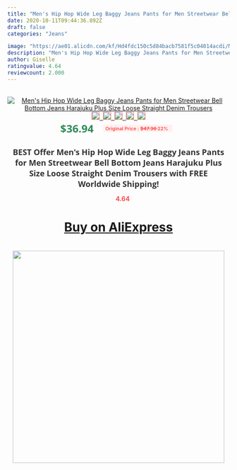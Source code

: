 ```yaml
---
title: "Men's Hip Hop Wide Leg Baggy Jeans Pants for Men Streetwear Bell Bottom Jeans Harajuku Plus Size Loose Straight Denim Trousers"
date: 2020-10-11T09:44:36.892Z
draft: false
categories: "Jeans"

image: "https://ae01.alicdn.com/kf/Hd4fdc150c5d84bacb7581f5c04014acdi/Men-s-Hip-Hop-Wide-Leg-Baggy-Jeans-Pants-for-Men-Streetwear-Bell-Bottom-Jeans-Harajuku.jpg"
description: "Men's Hip Hop Wide Leg Baggy Jeans Pants for Men Streetwear Bell Bottom Jeans Harajuku Plus Size Loose Straight Denim Trousers"
author: Giselle
ratingvalue: 4.64
reviewcount: 2.000
---
```

<br>
<div style="text-align: center;">
<a href="https://s.click.aliexpress.com/e/_Adhdi9" target="_blank" rel="nofollow noopener noreferrer"><img alt="Men's Hip Hop Wide Leg Baggy Jeans Pants for Men Streetwear Bell Bottom Jeans Harajuku Plus Size Loose Straight Denim Trousers" class="magnifier-image" src="https://ae01.alicdn.com/kf/Hd4fdc150c5d84bacb7581f5c04014acdi/Men-s-Hip-Hop-Wide-Leg-Baggy-Jeans-Pants-for-Men-Streetwear-Bell-Bottom-Jeans-Harajuku.jpg_640x640.jpg">
<br>
<img style="border:1px solid salmon" src="https://ae01.alicdn.com/kf/Hd4fdc150c5d84bacb7581f5c04014acdi/Men-s-Hip-Hop-Wide-Leg-Baggy-Jeans-Pants-for-Men-Streetwear-Bell-Bottom-Jeans-Harajuku.jpg_120x120.jpg">&nbsp;&nbsp;<img style="border:1px solid salmon" src="https://ae01.alicdn.com/kf/H2110f8619a4441bf9568b23e7457c85fI/Men-s-Hip-Hop-Wide-Leg-Baggy-Jeans-Pants-for-Men-Streetwear-Bell-Bottom-Jeans-Harajuku.jpg_120x120.jpg">&nbsp;&nbsp;<img style="border:1px solid salmon" src="https://ae01.alicdn.com/kf/H2ee9850c1fd74a2e9526cf96b420e554o/Men-s-Hip-Hop-Wide-Leg-Baggy-Jeans-Pants-for-Men-Streetwear-Bell-Bottom-Jeans-Harajuku.jpg_120x120.jpg">&nbsp;&nbsp;<img style="border:1px solid salmon" src="https://ae01.alicdn.com/kf/H64d193074de94698a2bbeec23ba1bbe0p/Men-s-Hip-Hop-Wide-Leg-Baggy-Jeans-Pants-for-Men-Streetwear-Bell-Bottom-Jeans-Harajuku.jpg_120x120.jpg">&nbsp;&nbsp;<img style="border:1px solid salmon" src="https://ae01.alicdn.com/kf/He5e86ab37db64d819b28b9a865fa9c2aS/Men-s-Hip-Hop-Wide-Leg-Baggy-Jeans-Pants-for-Men-Streetwear-Bell-Bottom-Jeans-Harajuku.jpg_120x120.jpg"></a></div><br0>
<div style="text-align: center;"><span style="background-color: white; border: 0px; box-sizing: border-box; color: seagreen; display: inline-block; font-family: &quot;open sans&quot; , &quot;arial&quot; , &quot;helvetica&quot; , sans-serif , &quot;heiti&quot;; font-size: 24px; font-stretch: inherit; font-weight: 700; line-height: inherit; margin: 0px 10px 0px 0px; padding: 0px; vertical-align: middle;">$36.94 </span>
<span style="background: rgb(255 , 241 , 241); border-radius: 3px; border: 0px; box-sizing: border-box; color: #ff4747; display: inline-block; font-family: inherit; font-size: 12px; font-stretch: inherit; font-style: inherit; font-variant: inherit; font-weight: 600; line-height: inherit; margin: 0px; padding: 2px 5px; transform: scale(0.9); vertical-align: middle;">Original Price : <b style="text-decoration: line-through;">$47.36 </b> 22%&nbsp;&nbsp;</span></div>
<h1 style="color: #333333; display: inline-block; font-family: &quot;open sans&quot; , &quot;arial&quot; , &quot;helvetica&quot; , sans-serif , &quot;heiti&quot;; font-size: 18px; font-stretch: inherit; font-weight: 700; text-align: center;">BEST Offer Men's Hip Hop Wide Leg Baggy Jeans Pants for Men Streetwear Bell Bottom Jeans Harajuku Plus Size Loose Straight Denim Trousers with FREE Worldwide Shipping!</h1>
<div style="color: #ff4747; text-align: center;">
<img src="https://4.bp.blogspot.com/-M0ZcTcb-5uY/XleCXlxnR4I/AAAAAAAAAEc/OrjgMkXV1oMQFaCRZj5HQwOCBcu3w1FegCPcBGAYYCw/s1600/star.png" style="height: 15px;">&nbsp;<b>4.64</b></div>
<div class="button_cont" align="center"><a class="buynow_a" href="https://s.click.aliexpress.com/e/_Adhdi9" target="_blank" rel="nofollow noopener noreferrer"><H1>Buy on AliExpress</H1></a></div><br>
<div class="separator" style="clear: both; text-align: center;">
<img src="https://lh3.googleusercontent.com/-pTy5HemUv9M/XlePHvY0dAI/AAAAAAAAAE4/0nX5iRUoIWY8eMW9Dpxeirr157OZliDIgCLcBGAsYHQ/s1600/badge.gif" width="480">
</div>
